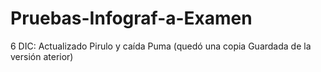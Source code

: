 # Pruebas-Infograf-a-Examen

6 DIC: Actualizado Pirulo y caída Puma (quedó una copia Guardada de la versión aterior)
